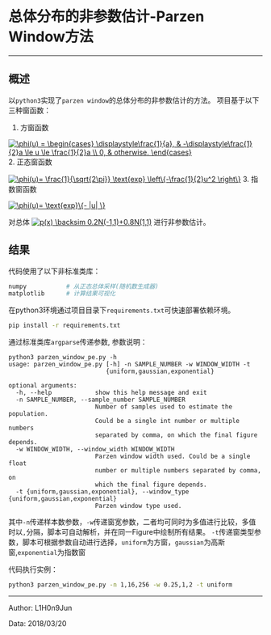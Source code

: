 ﻿# 总体分布的非参数估计-Parzen  Window方法
---

## 概述
以`python3`实现了`parzen window`的总体分布的非参数估计的方法。
项目基于以下三种窗函数：
1. 方窗函数

<a href="https://www.codecogs.com/eqnedit.php?latex=\phi(u)&space;=&space;\begin{cases}&space;\displaystyle\frac{1}{a},&space;&&space;-\displaystyle\frac{1}{2}a&space;\le&space;u&space;\le&space;\frac{1}{2}a&space;\\&space;0,&space;&&space;otherwise.&space;\end{cases}" target="_blank"><img src="https://latex.codecogs.com/svg.latex?\phi(u)&space;=&space;\begin{cases}&space;\displaystyle\frac{1}{a},&space;&&space;-\displaystyle\frac{1}{2}a&space;\le&space;u&space;\le&space;\frac{1}{2}a&space;\\&space;0,&space;&&space;otherwise.&space;\end{cases}" title="\phi(u) = \begin{cases} \displaystyle\frac{1}{a}, & -\displaystyle\frac{1}{2}a \le u \le \frac{1}{2}a \\ 0, & otherwise. \end{cases}" /></a>
2. 正态窗函数

<a href="https://www.codecogs.com/eqnedit.php?latex=\phi(u)=&space;\frac{1}{\sqrt{2\pi}}&space;\text{exp}&space;\left\{-\frac{1}{2}u^2&space;\right\}" target="_blank"><img src="https://latex.codecogs.com/svg.latex?\phi(u)=&space;\frac{1}{\sqrt{2\pi}}&space;\text{exp}&space;\left\{-\frac{1}{2}u^2&space;\right\}" title="\phi(u)= \frac{1}{\sqrt{2\pi}} \text{exp} \left\{-\frac{1}{2}u^2 \right\}" /></a>
3. 指数窗函数

<a href="https://www.codecogs.com/eqnedit.php?latex=\phi(u)=&space;\text{exp}\{-&space;|u|&space;\}" target="_blank"><img src="https://latex.codecogs.com/svg.latex?\phi(u)=&space;\text{exp}\{-&space;|u|&space;\}" title="\phi(u)= \text{exp}\{- |u| \}" /></a>

对总体
<a href="https://www.codecogs.com/eqnedit.php?latex=p(x)&space;\backsim&space;0.2N(-1,1)&plus;0.8N(1,1)" target="_blank"><img src="https://latex.codecogs.com/svg.latex?p(x)&space;\backsim&space;0.2N(-1,1)&plus;0.8N(1,1)" title="p(x) \backsim 0.2N(-1,1)+0.8N(1,1)" /></a>
进行非参数估计。

## 结果
代码使用了以下非标准类库：
```python
numpy           # 从正态总体采样(随机数生成器)
matplotlib      # 计算结果可视化
```
在python3环境通过项目目录下`requirements.txt`可快速部署依赖环境。
```bash
pip install -r requirements.txt
```

通过标准类库`argparse`传递参数, 参数说明：
```
python3 parzen_window_pe.py -h
usage: parzen_window_pe.py [-h] -n SAMPLE_NUMBER -w WINDOW_WIDTH -t
                           {uniform,gaussian,exponential}

optional arguments:
  -h, --help            show this help message and exit
  -n SAMPLE_NUMBER, --sample_number SAMPLE_NUMBER
                        Number of samples used to estimate the population.
                        Could be a single int number or multiple numbers
                        separated by comma, on which the final figure depends.
  -w WINDOW_WIDTH, --window_width WINDOW_WIDTH
                        Parzen window width used. Could be a single float
                        number or multiple numbers separated by comma, on
                        which the final figure depends.
  -t {uniform,gaussian,exponential}, --window_type {uniform,gaussian,exponential}
                        Parzen window type used.
```

其中`-n`传递样本数参数，`-w`传递窗宽参数，二者均可同时为多值进行比较，多值时以`,`分隔，脚本可自动解析，并在同一Figure中绘制所有结果。
`-t`传递窗类型参数，脚本可根据参数自动进行选择，`uniform`为方窗，`gaussian`为高斯窗,`exponential`为指数窗

代码执行实例：
```bash
python3 parzen_window_pe.py -n 1,16,256 -w 0.25,1,2 -t uniform
```

---
Author: L1H0n9Jun

Data:   2018/03/20


